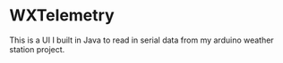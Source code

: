 # WXTelemetry

This is a UI I built in Java to read in serial data from my arduino weather station project.
